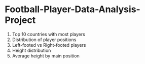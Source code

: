 # Football-Player-Data-Analysis-Project
1. Top 10 countries with most players
2. Distribution of player positions
3. Left-footed vs Right-footed players
4. Height distribution
5. Average height by main position
